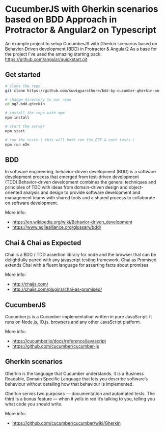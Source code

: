 # CucumberJS with Gherkin scenarios based on BDD Approach in Protractor & Angular2 on Typescript

An example project to setup CucumberJS with Gherkin scenarios based on Behavior-Driven development (BDD) in Protractor & Angular2 As a base for the project I've used the amazing starting pack: https://github.com/angular/quickstart.git

## Get started

```bash
# clone the repo
git clone https://github.com/suwigyarathore/bdd-by-cucumber-gherkin-on-ts-ng2 ng2-bdd-gherkin

# change directory to our repo
cd ng2-bdd-gherkin

# install the repo with npm
npm install

# start the server
npm start

# run the tests ( this will both run the E2E & unit tests )
npm run e2e
```
## BDD

In software engineering, behavior-driven development (BDD) is a software development process that emerged from test-driven development (TDD).Behavior-driven development combines the general techniques and principles of TDD with ideas from domain-driven design and object-oriented analysis and design to provide software development and management teams with shared tools and a shared process to collaborate on software development.

More info:
- https://en.wikipedia.org/wiki/Behavior-driven_development
- https://www.agilealliance.org/glossary/bdd/

## Chai & Chai as Expected

Chai is a BDD / TDD assertion library for node and the browser that can be delightfully paired with any javascript testing framework.
Chai as Promised extends Chai with a fluent language for asserting facts about promises

More info:
- http://chaijs.com/
- http://chaijs.com/plugins/chai-as-promised/


## CucumberJS

Cucumber.js is a Cucumber implementation written in pure JavaScript. It runs on Node.js, IO.js, browsers and any other JavaScript platform.

More info:
- https://cucumber.io/docs/reference/javascript
- https://github.com/cucumber/cucumber-js

## Gherkin scenarios

Gherkin is the language that Cucumber understands. It is a Business Readable, Domain Specific Language that lets you describe software’s behaviour without detailing how that behaviour is implemented.

Gherkin serves two purposes — documentation and automated tests. The third is a bonus feature — when it yells in red it’s talking to you, telling you what code you should write.

More info:
- https://github.com/cucumber/cucumber/wiki/Gherkin

